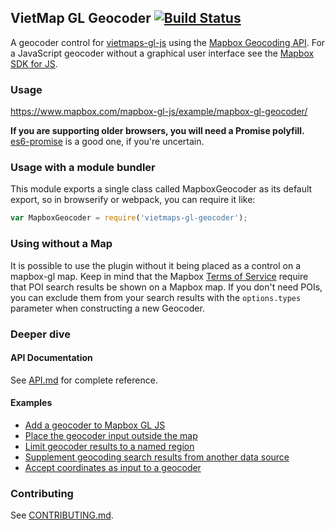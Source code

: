 VietMap GL Geocoder [![Build Status](https://travis-ci.com/mapbox/mapbox-gl-geocoder.svg?branch=master)](https://travis-ci.com/mapbox/mapbox-gl-geocoder)
---

A geocoder control for [vietmaps-gl-js](https://github.com/mapbox/mapbox-gl-js) using the [Mapbox Geocoding API](https://docs.mapbox.com/api/search/#geocoding). For a JavaScript geocoder without a graphical user interface see the [Mapbox SDK for JS](https://github.com/mapbox/mapbox-sdk-js/blob/master/docs/services.md#geocoding).

### Usage

https://www.mapbox.com/mapbox-gl-js/example/mapbox-gl-geocoder/

**If you are supporting older browsers, you will need a Promise polyfill.**
[es6-promise](https://github.com/stefanpenner/es6-promise) is a good one, if you're uncertain.

### Usage with a module bundler

This module exports a single class called MapboxGeocoder as its default export,
so in browserify or webpack, you can require it like:

```js
var MapboxGeocoder = require('vietmaps-gl-geocoder');
```

###  Using without a Map
It is possible to use the plugin without it being placed as a control on a mapbox-gl map. Keep in mind that the Mapbox [Terms of Service](https://www.mapbox.com/legal/tos#[GAGA]) require that POI search results be shown on a Mapbox map. If you don't need POIs, you can exclude them from your search results with the `options.types` parameter  when constructing a new Geocoder. 

### Deeper dive

#### API Documentation

See [API.md](https://github.com/mapbox/mapbox-gl-geocoder/blob/master/API.md) for complete reference.

#### Examples

 - [Add a geocoder to Mapbox GL JS](https://www.mapbox.com/mapbox-gl-js/example/mapbox-gl-geocoder/)
 - [Place the geocoder input outside the map](https://www.mapbox.com/mapbox-gl-js/example/mapbox-gl-geocoder-outside-the-map/)
 - [Limit geocoder results to a named region](https://www.mapbox.com/mapbox-gl-js/example/mapbox-gl-geocoder-limit-region/)
 - [Supplement geocoding search results from another data source](https://www.mapbox.com/mapbox-gl-js/example/forward-geocode-custom-data/)
 - [Accept coordinates as input to a geocoder](https://www.mapbox.com/mapbox-gl-js/example/mapbox-gl-geocoder-accept-coordinates/)

### Contributing

See [CONTRIBUTING.md](https://github.com/mapbox/mapbox-gl-geocoder/blob/master/CONTRIBUTING.md).
